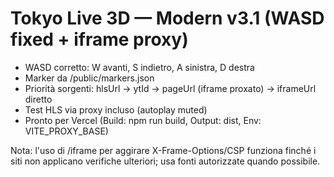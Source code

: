 # Tokyo Live 3D — Modern v3.1 (WASD fixed + iframe proxy)
- WASD corretto: W avanti, S indietro, A sinistra, D destra
- Marker da /public/markers.json
- Priorità sorgenti: hlsUrl → ytId → pageUrl (iframe proxato) → iframeUrl diretto
- Test HLS via proxy incluso (autoplay muted)
- Pronto per Vercel (Build: npm run build, Output: dist, Env: VITE_PROXY_BASE)

Nota: l'uso di /iframe per aggirare X-Frame-Options/CSP funziona finché i siti non applicano verifiche ulteriori; usa fonti autorizzate quando possibile.
